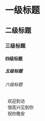 # 一级标题
## 二级标题
### 三级标题
#### 四级标题
##### 五级标题
###### 六级标题


      欢迎到访<br>
      很高兴见到你<br>
      祝你晚安<br>
